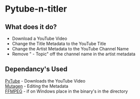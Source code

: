 # Pytube-n-titler
## What does it do?
* Download a YouTube Video
* Change the Title Metadata to the YouTube Title
* Change the Artist Metadata to the YouTube Channel Name
* Remove " - Topic" off the channel name in the artist metadata

## Dependancy's Used
[PyTube](https://github.com/pytube/pytube) - Downloads the YouTube Video <br>
[Mutagen](https://github.com/quodlibet/mutagen) - Editing the Metadata <br>
[FFMPEG](https://ffmpeg.org/) - if on Windows place in the binary's in the directory
